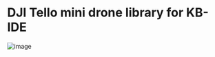 # DJI Tello mini drone library for KB-IDE

![image](https://raw.githubusercontent.com/cmmakerclub/kbide-tello-library/examples/Tello_firstFlight/Tello_firstFlight.jpg)
